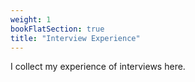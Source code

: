 ```yaml
---
weight: 1
bookFlatSection: true
title: "Interview Experience"
---
```


I collect my experience of interviews here.